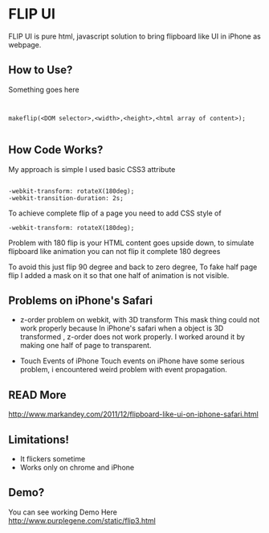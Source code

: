 FLIP UI
=============
FLIP UI is pure html, javascript solution to bring flipboard like UI in iPhone as webpage. 

How to Use?
---------------
Something goes here

<pre><code>

makeflip(&lt;DOM selector&gt;,&lt;width>,&lt;height&gt;,&lt;html array of content&gt;);

</code></pre>

How Code Works?
-----------------
My approach is simple I used basic CSS3 attribute
<pre><code>
-webkit-transform: rotateX(180deg);
-webkit-transition-duration: 2s;
</code></pre>

To achieve complete flip of a page you need to add CSS style of <pre><code>-webkit-transform: rotateX(180deg);</code></pre>
Problem with 180 flip is your HTML content goes upside down, to simulate flipboard like animation you can not flip it complete 180 degrees


To avoid this just flip 90 degree and back to zero degree, To fake half page flip I added a mask on it so that one half of animation is not visible.


Problems on iPhone's Safari
----------------------------
- z-order problem on webkit, with 3D transform
This mask thing could not work properly because In  iPhone's safari when a object is  3D transformed , z-order does not work properly.  I worked around it by making one half of page to transparent.

- Touch Events of iPhone
Touch events on iPhone have some serious problem, i encountered weird problem with event propagation.


READ More 
-----------------
http://www.markandey.com/2011/12/flipboard-like-ui-on-iphone-safari.html

Limitations!
-----------------
 - It flickers sometime
 - Works only on chrome and iPhone

Demo?
----------
You can see working Demo Here http://www.purplegene.com/static/flip3.html

